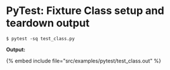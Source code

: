 # PyTest: Fixture Class setup and teardown output

```
$ pytest -sq test_class.py
```


**Output:**

{% embed include file="src/examples/pytest/test_class.out" %}

